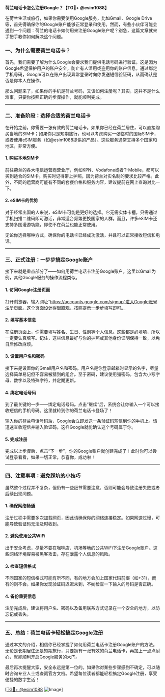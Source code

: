 **荷兰电话卡怎么注册Google？【TG💪+ @esim1088】**

在荷兰生活或旅行，如果你需要使用Google服务，比如Gmail、Google Drive等，首先得确保你的Google账户能够正常登录和使用。然而，有些小伙伴可能会遇到一个问题：荷兰的电话卡如何用来注册Google账户呢？别急，这篇文章就来手把手教你如何解决这个问题。

### 一、为什么需要荷兰电话卡？

首先，我们需要了解为什么Google会要求我们提供电话号码进行验证。这是因为Google希望保护用户的账户安全，防止有人滥用或盗用你的账户信息。通过绑定手机号码，Google可以在账户出现异常登录时向你发送短信验证码，从而确认是否是你本人在操作。

那么问题来了，如果你的手机是荷兰号码，又该如何注册呢？其实，这并不是什么难事，只要你按照正确的步骤操作，就能顺利完成。

---

### 二、准备阶段：选择合适的荷兰电话卡

在开始之前，你需要一张有效的荷兰电话卡。如果你已经在荷兰居住，可以直接购买当地的SIM卡；如果你只是短期旅行，也可以考虑购买一张临时的国际SIM卡，或者使用eSIM服务（如@esim1088提供的产品）。这些服务通常支持多个国家和地区，非常方便。

#### 1. 购买本地SIM卡
前往荷兰的各大电信运营商营业厅，例如KPN、Vodafone或者T-Mobile，都可以买到适合的SIM卡。购买时记得带上护照，因为荷兰对实名制的要求比较严格。此外，不同的运营商可能有不同的套餐价格和服务内容，建议提前在网上查询对比一下。

#### 2. eSIM卡的优势
对于经常出国的人来说，eSIM卡可能是更好的选择。它无需实体卡槽，只需通过手机扫描二维码即可激活，非常适合频繁更换国家的人群。而且，许多eSIM卡还支持多国漫游功能，即使不在荷兰也能正常使用。

无论你选择哪种方式，确保你的电话卡已经成功激活，并且可以正常接收短信和电话。

---

### 三、正式注册：一步步搞定Google账户

接下来就是重点部分了——如何用荷兰电话卡注册Google账户。这里以Gmail为例，其他Google服务的操作流程类似。

#### 1. 访问Google注册页面
打开浏览器，输入网址“https://accounts.google.com/signup”进入Google账号注册页面。这个页面设计得很直观，按照提示一步步填写即可。

#### 2. 填写基本信息
在注册页面上，你需要填写姓名、生日、性别等个人信息。这些都是必填项，所以一定要认真填写。记住，这些信息最好与你的护照或其他身份证明保持一致，以免日后修改麻烦。

#### 3. 设置用户名和密码
接下来是设置你的Gmail用户名和密码。用户名是你登录邮箱时显示的名字，尽量选择简单易记但不容易被猜到的组合。至于密码，建议使用强密码，包含大小写字母、数字以及特殊字符，并定期更新。

#### 4. 绑定电话号码
到了最关键的一步——绑定电话号码。点击“继续”后，系统会让你输入一个可以接收短信的手机号码。这里就轮到你的荷兰电话卡登场了！

输入你的荷兰电话号码后，Google会立即发送一条验证码短信到你的手机上。请迅速查收短信并输入验证码，这样Google就能确认这个号码属于你。

#### 5. 完成注册
完成以上步骤后，点击“下一步”，你的Google账户就创建完成了！此时你可以尝试登录看看，如果一切正常，恭喜你，成功啦！

---

### 四、注意事项：避免踩坑的小技巧

虽然整个过程并不复杂，但仍有一些细节需要注意，否则可能会导致注册失败或者后续出现问题。

#### 1. 确保网络畅通
注册过程中需要多次加载网页，因此请确保你的网络连接稳定。如果网速过慢，可能导致验证码无法及时收到。

#### 2. 避免使用公共WiFi
出于安全考虑，尽量不要在咖啡店、机场等地的公共WiFi下注册Google账户。这些网络环境容易被黑客攻击，存在泄露个人信息的风险。

#### 3. 检查短信格式
不同国家的短信格式可能有所不同，有的地方会加上国家代码前缀（如+31），而有的则不会。如果你发现验证码迟迟未到，不妨检查一下输入的号码是否正确。

#### 4. 备份重要信息
注册完成后，建议将用户名、密码以及备用联系方式记录在一个安全的地方，以防忘记或丢失。

---

### 五、总结：荷兰电话卡轻松搞定Google注册

通过本文的介绍，相信你已经掌握了如何用荷兰电话卡注册Google账户的方法。无论是长期居住还是短期旅行，只要拥有一张有效的荷兰电话卡，再加上一点点耐心，就能顺利开启Google服务的大门。

最后再次提醒大家，安全永远是第一位的。如果你对某些步骤感到不确定，可以随时咨询专业人士或查阅官方文档。希望每位读者都能轻松搞定Google注册，享受便捷的数字生活！

[[TG💪+ @esim1088](https://t.me/s/esim1088) ![Image](https://i.postimg.cc/4NQfJmqS/Snipaste-2025-05-13-00-14-12.png)]